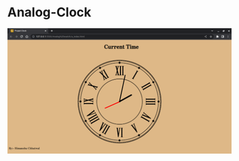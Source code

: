 # Analog-Clock
<img align="Center" alt="Pic" a="100%" src="https://github.com/himanshu1221/analog-clock/blob/f60595ca761aa45f398459a8394893845312cb03/Demo.png">
